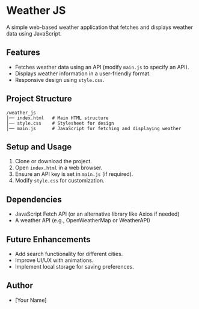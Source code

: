 # Weather JS

A simple web-based weather application that fetches and displays weather data using JavaScript.

## Features
- Fetches weather data using an API (modify `main.js` to specify an API).
- Displays weather information in a user-friendly format.
- Responsive design using `style.css`.

## Project Structure
```
/weather_js
│── index.html   # Main HTML structure
│── style.css    # Stylesheet for design
│── main.js      # JavaScript for fetching and displaying weather
```

## Setup and Usage
1. Clone or download the project.
2. Open `index.html` in a web browser.
3. Ensure an API key is set in `main.js` (if required).
4. Modify `style.css` for customization.

## Dependencies
- JavaScript Fetch API (or an alternative library like Axios if needed)
- A weather API (e.g., OpenWeatherMap or WeatherAPI)

## Future Enhancements
- Add search functionality for different cities.
- Improve UI/UX with animations.
- Implement local storage for saving preferences.

## Author
- [Your Name]
